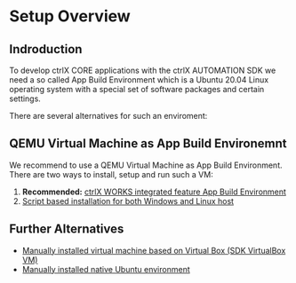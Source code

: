 # Setup Overview

## Indroduction

To develop ctrlX CORE applications with the ctrlX AUTOMATION SDK we need a so called App Build Environment which is a Ubuntu 20.04 Linux operating system with a special set of software packages and certain settings.

There are several alternatives for such an enviroment:

## QEMU Virtual Machine as App Build Environemnt

We recommend to use a QEMU Virtual Machine as App Build Environment. There are two ways to install, setup and run such a VM: 

1. __Recommended:__ [ctrlX WORKS integrated feature App Build Environment](./setup_qemu_ctrlx_works.md)
2. [Script based installation for both Windows and Linux host](./setup_qemu_ubuntu.md)

## Further Alternatives

* [Manually installed virtual machine based on Virtual Box (SDK VirtualBox VM)](./setup_windows_virtualbox_ubuntu.md)
* [Manually installed native Ubuntu environment](./setup_ubuntu.md)

